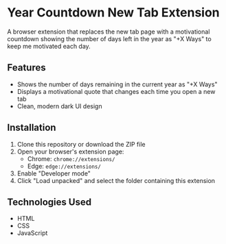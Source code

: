 # Year Countdown New Tab Extension

A browser extension that replaces the new tab page with a motivational countdown showing the number of days left in the year as "+X Ways" to keep me motivated each day.

## Features

- Shows the number of days remaining in the current year as "+X Ways"
- Displays a motivational quote that changes each time you open a new tab
- Clean, modern dark UI design

## Installation

1. Clone this repository or download the ZIP file
2. Open your browser's extension page:
   - Chrome: `chrome://extensions/`
   - Edge: `edge://extensions/`
3. Enable "Developer mode"
4. Click "Load unpacked" and select the folder containing this extension

## Technologies Used

- HTML
- CSS
- JavaScript